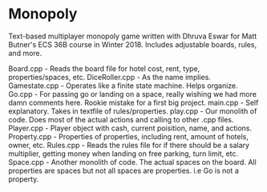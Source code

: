 # Monopoly
Text-based multiplayer monopoly game written with Dhruva Eswar for Matt Butner's ECS 36B course in Winter 2018. Includes adjustable boards, rules, and more.

Board.cpp - Reads the board file for hotel cost, rent, type, properties/spaces, etc.
DiceRoller.cpp - As the name implies.
Gamestate.cpp - Operates like a finite state machine. Helps organize.
Go.cpp - For passing go or landing on a space, really wishing we had more damn comments here. Rookie mistake for a first big project.
main.cpp - Self explanatory. Takes in textfile of rules/properties.
play.cpp - Our monolith of code. Does most of the actual actions and calling to other .cpp files.
Player.cpp - Player object with cash, current poisition, name, and actions.
Property.cpp - Properties of properties, including rent, amount of hotels, owner, etc.
Rules.cpp - Reads the rules file for if there should be a salary multiplier, getting money when landing on free parking, turn limit, etc.
Space.cpp - Another monolith of code. The actual spaces on the board. All properties are spaces but not all spaces are properties. i.e Go is not a property.
